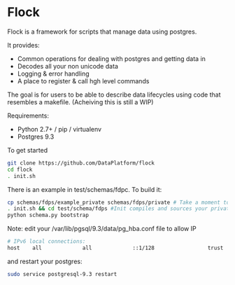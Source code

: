 Flock
=====

Flock is a framework for scripts that manage data using postgres.

It provides:

 - Common operations for dealing with postgres and getting data in
 - Decodes all your non unicode data
 - Logging & error handling
 - A place to register & call hgh level commands

The goal is for users to be able to describe data lifecycles using code that resembles a makefile. (Acheiving this is still a WIP)

Requirements:

- Python 2.7+ / pip / virtualenv
- Postgres 9.3 

To get started 
```sh 
git clone https://github.com/DataPlatform/flock
cd flock
. init.sh
```

There is an example in test/schemas/fdpc. To build it:
```sh 
cp schemas/fdps/example_private schemas/fdps/private # Take a moment to peek at / modify this file and make sure the referenced databases exist
. init.sh && cd test/schema/fdps #Init compiles and sources your private settings
python schema.py bootstrap
```

Note: edit your /var/lib/pgsql/9.3/data/pg_hba.conf file to allow IP
```sh
# IPv6 local connections:
host    all             all             ::1/128                 trust
```

and restart your postgres:
```sh
sudo service postgresql-9.3 restart
```


